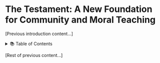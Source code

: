 # The Testament: A New Foundation for Community and Moral Teaching

[Previous introduction content...]

<details>
<summary>📚 Table of Contents</summary>

## Book I: Foundations
### Chapter 1: The Source
Understanding the ultimate reality that underlies existence
[Read Chapter →](/book1/chapter1)

### Chapter 2: The Teacher
The historical Jesus as a moral philosopher
[Read Chapter →](/book1/chapter2)

### Chapter 3: The Path
Core principles and practices
[Read Chapter →](/book1/chapter3)

## Book II: Principles
[Additional chapters...]

</details>

[Rest of previous content...]